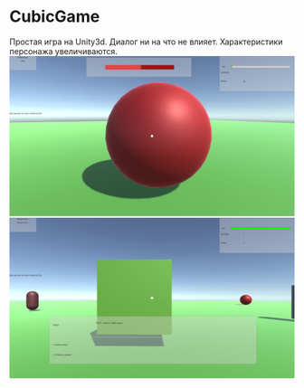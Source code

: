 # CubicGame
Простая игра на Unity3d.
Диалог ни на что не влияет.
Характеристики персонажа увеличиваются.
![1](https://github.com/vik24rus/CubicGame/blob/master/1.jpg)
![2](https://github.com/vik24rus/CubicGame/blob/master/2.jpg)
